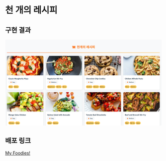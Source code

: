 # 천 개의 레시피

## 구현 결과

![Sample Image](Foodies.png)

## 배포 링크

[My Foodies!](https://yabsed.github.io/React-Week4-Foodies/?page=1)


